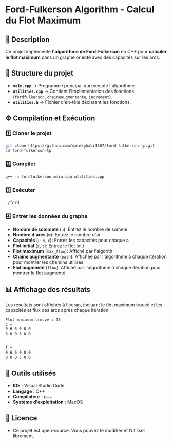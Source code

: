 
# Ford-Fulkerson Algorithm - Calcul du Flot Maximum

## 📌 Description
Ce projet implémente **l'algorithme de Ford-Fulkerson** en C++ pour **calculer le flot maximum** dans un graphe orienté avec des capacités sur les arcs.

## 📁 Structure du projet
- **`main.cpp`** → Programme principal qui exécute l'algorithme.
- **`utilities.cpp`** → Contient l'implémentation des fonctions (`fordfulkerson`, `chaineaugmentante`, `increment`).
- **`utilities.h`** → Fichier d'en-tête déclarant les fonctions.

## ⚙️ Compilation et Exécution
### 1️⃣ **Cloner le projet**
```bash
git clone https://github.com/malekghabi1607/ford-fulkerson-tp.git
cd ford-fulkerson-tp
```
### 2️⃣ **Compiler**

```bash
g++ -o fordfulkerson main.cpp utilities.cpp
```
### 3️⃣ **Exécuter**
```bash
./ford
```

### 4️⃣ **Entrer les données du graphe**
- **Nombre de sommets** (`n`): Entrez le nombre de somme
- **Nombre d'arcs** (`m`): Entrez le nombre d'ar
- **Capacités** (`u`, `v`, `c`): Entrez les capacités pour chaque a
- **Flot initial** (`s`, `t`): Entrez le flot initi
- **Flot maximum** (`max_flow`): Affiché par l'algorith
- **Chaine augmentante** (`path`): Affichée par l'algorithme à chaque itération pour montrer les chemins utilisés.
- **Flot augmenté** (`flow`): Affiché par l'algorithme à chaque itération pour montrer le flot augmenté.



## 📊 Affichage des résultats
Les résultats sont affichés à l'écran, incluant le flot maximum trouvé et les capacités et flux des arcs après chaque itération.
```bash
Flot maximum trouvé : 15
c =
0 6 6 0 0 0
6 0 0 5 0 0


f =
0 6 6 0 0 0
0 0 0 5 0 0

```
## 🔧 Outils utilisés
- **IDE** : Visual Studio Code
- **Langage** : C++
- **Compilateur** : g++
- **Système d'exploitation** : MacOS

## 📜 Licence

- Ce projet est open-source. Vous pouvez le modifier et l’utiliser librement.



